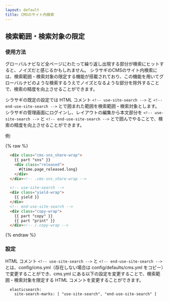 ```yaml
---
layout: default
title: CMSのサイト内検索
---
```


## 検索範囲・検索対象の限定

### 使用方法

グローバルナビなど全ページにわたって繰り返し出現する部分が検索にヒットすると、ノイズだと感じるかもしれません。
シラサギのCMSのサイト内検索には、検索範囲・検索対象の限定する機能が搭載されており、この機能を用いてグローバルナビのような検索するうえでノイズとなるような部分を除外することで、検索の精度を向上させることができます。

シラサギの既定の設定では HTML コメント `<!-- use-site-search -->` と `<!-- end-use-site-search -->` とで囲まれた範囲を検索範囲・検索対象とします。
シラサギの管理画面にログインし、レイアウトの編集から本文部分を `<!-- use-site-search -->` と `<!-- end-use-site-search -->` とで囲んでやることで、検索の精度を向上させることができます。

例:

{% raw %}
~~~html
  <div class="cms-sns_share-wrap">
    {{ part "sns" }}
    <div class="released">
      #{time.page_released.long}
    </div>
  </div><!-- .cms-sns_share-wrap -->

  <!-- use-site-search -->
  <div class="yield-wrap">
    {{ yield }}
  </div>
  <!-- end-use-site-search -->
  <div class="copy-wrap">
    {{ part "copy" }}
    {{ part "print" }}
  </div><!-- /.copy-wrap -->
~~~
{% endraw %}

### 設定

HTML コメント `<!-- use-site-search -->` と `<!-- end-use-site-search -->` とは、config/cms.yml（存在しない場合は config/defaults/cms.yml をコピー）で変更することができ、cms.yml にある以下の設定を変更することで、検索範囲・検索対象を限定する HTML コメントを変更することができます。

~~~
  elasticsearch:
    site-search-marks: [ "use-site-search", "end-use-site-search" ]
~~~
